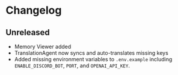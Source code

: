 # Changelog

## Unreleased
- Memory Viewer added
- TranslationAgent now syncs and auto-translates missing keys
- Added missing environment variables to `.env.example` including
  `ENABLE_DISCORD_BOT`, `PORT`, and `OPENAI_API_KEY`.
